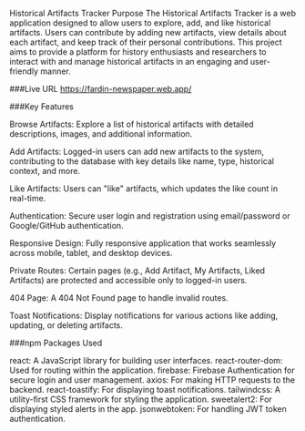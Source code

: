 Historical Artifacts Tracker
Purpose
The Historical Artifacts Tracker is a web application designed to allow users to explore, add, and like historical artifacts. Users can contribute by adding new artifacts, view details about each artifact, and keep track of their personal contributions. This project aims to provide a platform for history enthusiasts and researchers to interact with and manage historical artifacts in an engaging and user-friendly manner.

###Live URL
https://fardin-newspaper.web.app/

###Key Features

Browse Artifacts: Explore a list of historical artifacts with detailed descriptions, images, and additional information.

Add Artifacts: Logged-in users can add new artifacts to the system, contributing to the database with key details like name, type, historical context, and more.

Like Artifacts: Users can "like" artifacts, which updates the like count in real-time.

Authentication: Secure user login and registration using email/password or Google/GitHub authentication.

Responsive Design: Fully responsive application that works seamlessly across mobile, tablet, and desktop devices.

Private Routes: Certain pages (e.g., Add Artifact, My Artifacts, Liked Artifacts) are protected and accessible only to logged-in users.

404 Page: A 404 Not Found page to handle invalid routes.

Toast Notifications: Display notifications for various actions like adding, updating, or deleting artifacts.

###npm Packages Used

react: A JavaScript library for building user interfaces.
react-router-dom: Used for routing within the application.
firebase: Firebase Authentication for secure login and user management.
axios: For making HTTP requests to the backend.
react-toastify: For displaying toast notifications.
tailwindcss: A utility-first CSS framework for styling the application.
sweetalert2: For displaying styled alerts in the app.
jsonwebtoken: For handling JWT token authentication.
